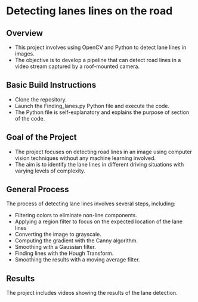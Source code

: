 
# Detecting lanes lines on the road

## Overview

- This project involves using OpenCV and Python to detect lane lines in images.
- The objective is to develop a pipeline that can detect road lines in a video stream captured by a roof-mounted camera.

## Basic Build Instructions

- Clone the repository.
- Launch the Finding_lanes.py Python file and execute the code. 
- The Python file is self-explanatory and explains the purpose of section of the code.

## Goal of the Project

- The project focuses on detecting road lines in an image using computer vision techniques without any machine learning involved.
- The aim is to identify the lane lines in different driving situations with varying levels of complexity.

## General Process

The process of detecting lane lines involves several steps, including:
- Filtering colors to eliminate non-line components.
- Applying a region filter to focus on the expected location of the lane lines
- Converting the image to grayscale.
- Computing the gradient with the Canny algorithm.
- Smoothing with a Gaussian filter.
- Finding lines with the Hough Transform.
- Smoothing the results with a moving average filter.

## Results

The project includes videos showing the results of the lane detection.


